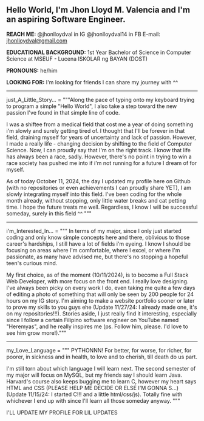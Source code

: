 Hello World, I'm Jhon Lloyd M. Valencia and I'm an aspiring Software Engineer. 
----------------------
**REACH ME:**
@jhonlloydval in IG
@jhonlloydval14 in FB
E-mail: jhonlloydval@gmail.com

**EDUCATIONAL BACKGROUND:**
1st Year Bachelor of Science in Computer Science at MSEUF - Lucena
ISKOLAR ng BAYAN (DOST)

**PRONOUNS:**
he/him

**LOOKING FOR:**
I'm looking for friends I can share my journey with ^^

-----------------------------------------------------------------------------
just_A_Little_Story... = 
"""Along the pace of typing onto my keyboard trying to program a simple "Hello World", 
I also take a step toward the new passion I've found in that simple line of code.

I was a shiftee from a medical field that cost me a year of doing something i'm slowly and surely getting tired of. 
I thought that I'll be forever in that field, draining myself for years of uncertainty and lack of passion. However,
I made a really life - changing decision by shifting to the field of Computer Science. Now, I can proudly say that I'm on the right track.
I know that life has always been a race, sadly.
However, there's no point in trying to win a race society has pushed me into if i'm not running for a future I dream of for myself.

As of today October 11, 2024, the day I updated my profile here on Github (with no repositories or even achievements I can proudly share YET), I am slowly
integrating myself into this field. I've been coding for the whole month already, without stopping, only little water breaks and cat petting time. I hope the future treats me well.
Regardless, I know I will be successful someday, surely in this field ^^ """

-----------------------------------------------------------------------------
i'm_Interested_In... =
""" In terms of my major, since I only just started coding and only know simple concepts here and there, oblivious to those career's hardships, I still have a lot of fields i'm eyeing. I know I should be focusing on areas where I'm comfortable, where I excel, or where I'm passionate, as many have advised me, 
but there's no stopping a hopeful teen's curious mind. 

My first choice, as of the moment (10/11/2024), is to become a Full Stack Web Developer, with more focus on the front end. I really love designing. I've always been picky on every work I do, even taking me quite a few days of editing a photo of something that will only be seen by 200 people for 24 hours on my IG story. I'm aiming to make a website portfolio sooner or later to prove my skills to you guys ehe (Update 11/27/24: I already made one, it's on my repositories!!!).
Stories aside, I just really find it interesting, especially since I follow a certain Filipino software engineer on YouTube named "Heremyas", and he really inspires me (ps. Follow him, please. I'd love to see him grow more!)."""

-----------------------------------------------------------------------------
my_Love_Language = 
""" PYTHONNN! For better, for worse, for richer, for poorer, in sickness and in health, to love and to cherish, till death do us part. 

I'm still torn about which language I will learn next. The second semester of my major will 
focus on MySQL, but my friends say I should learn Java. Harvard's course also keeps bugging me to learn C, however my heart says HTML and CSS (PLEASE HELP ME DECIDE OR ELSE I'M GONNA S...) (Update 11/15/24: I started C!!! and a little html/css/js). Totally fine with whichever I end up with since I'll learn all those someday anyway. """


I'LL UPDATE MY PROFILE FOR LIL UPDATES

